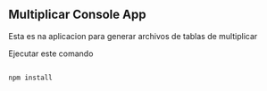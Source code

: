 

## Multiplicar Console App

Esta es na aplicacion para generar archivos de tablas de multiplicar

Ejecutar este comando

```

npm install

```
